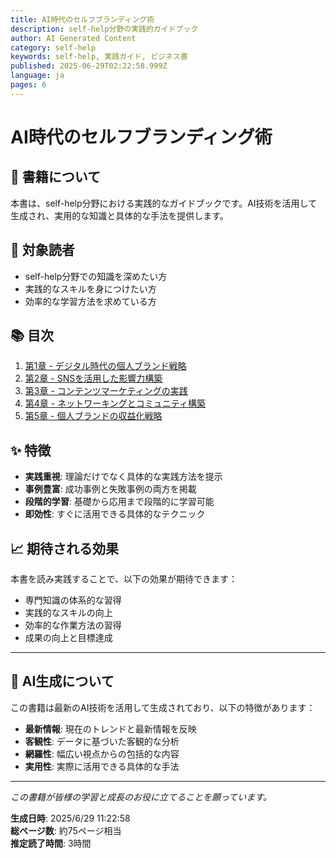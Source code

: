 ```yaml
---
title: AI時代のセルフブランディング術
description: self-help分野の実践的ガイドブック
author: AI Generated Content
category: self-help
keywords: self-help, 実践ガイド, ビジネス書
published: 2025-06-29T02:22:58.999Z
language: ja
pages: 6
---
```


# AI時代のセルフブランディング術

## 📖 書籍について

本書は、self-help分野における実践的なガイドブックです。AI技術を活用して生成され、実用的な知識と具体的な手法を提供します。

## 🎯 対象読者

- self-help分野での知識を深めたい方
- 実践的なスキルを身につけたい方
- 効率的な学習方法を求めている方

## 📚 目次

1. [第1章 - デジタル時代の個人ブランド戦略](./chapter-1.md)
2. [第2章 - SNSを活用した影響力構築](./chapter-2.md)
3. [第3章 - コンテンツマーケティングの実践](./chapter-3.md)
4. [第4章 - ネットワーキングとコミュニティ構築](./chapter-4.md)
5. [第5章 - 個人ブランドの収益化戦略](./chapter-5.md)

## ✨ 特徴

- **実践重視**: 理論だけでなく具体的な実践方法を提示
- **事例豊富**: 成功事例と失敗事例の両方を掲載
- **段階的学習**: 基礎から応用まで段階的に学習可能
- **即効性**: すぐに活用できる具体的なテクニック

## 📈 期待される効果

本書を読み実践することで、以下の効果が期待できます：

- 専門知識の体系的な習得
- 実践的なスキルの向上
- 効率的な作業方法の習得
- 成果の向上と目標達成

---

## 🤖 AI生成について

この書籍は最新のAI技術を活用して生成されており、以下の特徴があります：

- **最新情報**: 現在のトレンドと最新情報を反映
- **客観性**: データに基づいた客観的な分析
- **網羅性**: 幅広い視点からの包括的な内容
- **実用性**: 実際に活用できる具体的な手法

---

*この書籍が皆様の学習と成長のお役に立てることを願っています。*

**生成日時**: 2025/6/29 11:22:58  
**総ページ数**: 約75ページ相当  
**推定読了時間**: 3時間
